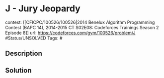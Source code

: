 # J - Jury Jeopardy

contest: [[CFICPC/100526/100526|2014 Benelux Algorithm Programming Contest (BAPC 14), 2014-2015 CT S02E08: Codeforces Trainings Season 2 Episode 8]]
url: https://codeforces.com/gym/100526/problem/J
#Status/UNSOLVED
Tags: #

## Description

## Solution

